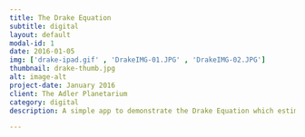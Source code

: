 ```yaml
---
title: The Drake Equation
subtitle: digital
layout: default
modal-id: 1
date: 2016-01-05
img: ['drake-ipad.gif' , 'DrakeIMG-01.JPG' , 'DrakeIMG-02.JPG']
thumbnail: drake-thumb.jpg
alt: image-alt
project-date: January 2016
client: The Adler Planetarium
category: digital
description: A simple app to demonstrate the Drake Equation which estimates active, communicative extraterrestrial civilizations in our Milky Way galaxy. Created for The Adler Planetarium's Adler After Dark event.

---
```

